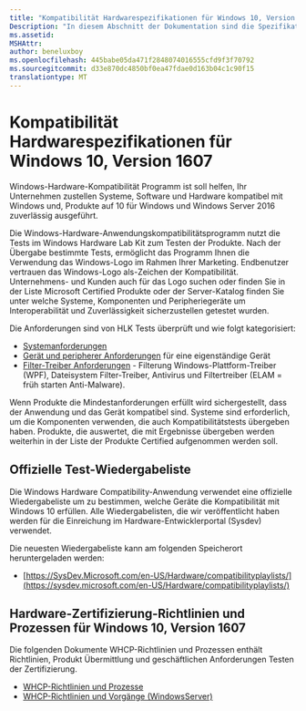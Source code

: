 ```yaml
---
title: "Kompatibilität Hardwarespezifikationen für Windows 10, Version 1607"
Description: "In diesem Abschnitt der Dokumentation sind die Spezifikationen für Hardwarekompatibilität mit Windows 10, Version 1607."
ms.assetid: 
MSHAttr: 
author: beneluxboy
ms.openlocfilehash: 445babe05da471f2848074016555cfd9f3f70792
ms.sourcegitcommit: d33e870dc4850bf0ea47fdae0d163b04c1c90f15
translationtype: MT
---
```

# <a name="hardware-compatibility-specifications-for-windows-10-version-1607"></a>Kompatibilität Hardwarespezifikationen für Windows 10, Version 1607

Windows-Hardware-Kompatibilität Programm ist soll helfen, Ihr Unternehmen zustellen Systeme, Software und Hardware kompatibel mit Windows und, Produkte auf 10 für Windows und Windows Server 2016 zuverlässig ausgeführt.

Die Windows-Hardware-Anwendungskompatibilitätsprogramm nutzt die Tests im Windows Hardware Lab Kit zum Testen der Produkte. Nach der Übergabe bestimmte Tests, ermöglicht das Programm Ihnen die Verwendung das Windows-Logo im Rahmen Ihrer Marketing. Endbenutzer vertrauen das Windows-Logo als-Zeichen der Kompatibilität. Unternehmens- und Kunden auch für das Logo suchen oder finden Sie in der Liste Microsoft Certified Produkte oder der Server-Katalog finden Sie unter welche Systeme, Komponenten und Peripheriegeräte um Interoperabilität und Zuverlässigkeit sicherzustellen getestet wurden.

Die Anforderungen sind von HLK Tests überprüft und wie folgt kategorisiert:

- [Systemanforderungen](systems.md)
- [Gerät und peripherer Anforderungen](device.md) für eine eigenständige Gerät
- [Filter-Treiber Anforderungen](filter.md) - Filterung Windows-Plattform-Treiber (WPF), Dateisystem Filter-Treiber, Antivirus und Filtertreiber (ELAM = früh starten Anti-Malware).

Wenn Produkte die Mindestanforderungen erfüllt wird sichergestellt, dass der Anwendung und das Gerät kompatibel sind. Systeme sind erforderlich, um die Komponenten verwenden, die auch Kompatibilitätstests übergeben haben. Produkte, die auswertet, die mit Ergebnisse übergeben werden weiterhin in der Liste der Produkte Certified aufgenommen werden soll.

## <a name="official-test-playlist"></a>Offizielle Test-Wiedergabeliste

Die Windows Hardware Compatibility-Anwendung verwendet eine offizielle Wiedergabeliste um zu bestimmen, welche Geräte die Kompatibilität mit Windows 10 erfüllen. Alle Wiedergabelisten, die wir veröffentlicht haben werden für die Einreichung im Hardware-Entwicklerportal (Sysdev) verwendet.

Die neuesten Wiedergabeliste kann am folgenden Speicherort heruntergeladen werden:

- [https://SysDev.Microsoft.com/en-US/Hardware/compatibilityplaylists/](https://sysdev.microsoft.com/en-US/Hardware/compatibilityplaylists/)

## <a name="hardware-certification-policies-and-processes-for-windows-10-version-1607"></a>Hardware-Zertifizierung-Richtlinien und Prozessen für Windows 10, Version 1607

Die folgenden Dokumente WHCP-Richtlinien und Prozessen enthält Richtlinien, Produkt Übermittlung und geschäftlichen Anforderungen Testen der Zertifizierung.

- [WHCP-Richtlinien und Prozesse](http://go.microsoft.com/fwlink/p/?LinkID=823111)
- [WHCP-Richtlinien und Vorgänge (WindowsServer)](https://go.microsoft.com/fwlink/p/?linkid=834831)
